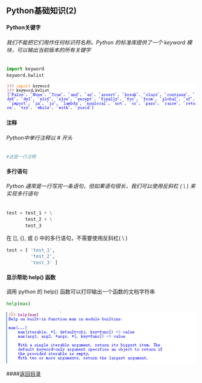 ## Python基础知识(2)

#### Python关键字

###### 我们不能把它们用作任何标识符名称。Python 的标准库提供了一个 keyword 模块，可以输出当前版本的所有关键字
```python
import keyword
keyword.kwlist
```
![keyword](https://github.com/yrylalala/Python-Learning/blob/master/pic/Python%E5%9F%BA%E7%A1%80%E7%9F%A5%E8%AF%86(2)/1.jpg?raw=true)

#### 注释
###### Python中单行注释以 # 开头
```python
#这是一行注释
```

#### 多行语句
###### Python 通常是一行写完一条语句，但如果语句很长，我们可以使用反斜杠 ( \\ ) 来实现多行语句
```python
test = test_1 + \
       test_2 + \
       test_3
```
在 [], {}, 或 () 中的多行语句，不需要使用反斜杠( \\ )
```python
test = [ 'test_1',
         'test_2',
         'test_3' ]
```

#### 显示帮助 help() 函数
调用 python 的 help() 函数可以打印输出一个函数的文档字符串
```python
help(max)
```
![help](https://github.com/yrylalala/Python-Learning/blob/master/pic/Python%E5%9F%BA%E7%A1%80%E7%9F%A5%E8%AF%86(2)/2.jpg?raw=true)


####[返回目录](https://yrylalala.github.io/Python-Learning/)
